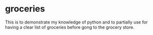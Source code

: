 # groceries
This is to demonstrate my knowledge of python and to partially use for having a clear list of groceries before gong to the grocery store.
